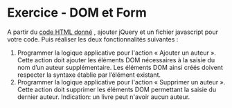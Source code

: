 # Exercice - DOM et Form

A partir du [code HTML donné](resources/jqueryDomForm.html) , ajouter jQuery et un fichier javascript pour votre code. Puis réaliser les deux fonctionnalités suivantes :

1. Programmer la logique applicative pour l'action « Ajouter un auteur ». Cette action doit ajouter les éléments DOM nécessaires à la saisie du nom d’un auteur supplémentaire. Les éléments DOM ainsi créés doivent  respecter la syntaxe établie par l’élément existant.
2. Programmer la logique applicative pour l'action « Supprimer un auteur ». Cette action doit supprimer les éléments DOM permettant la saisie du dernier auteur. Indication: un livre peut n'avoir aucun auteur.
